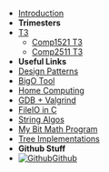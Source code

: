 - [Introduction](_introduction)
- **Trimesters**
- [T3](T3/)
    - [Comp1521 T3](T3/1521/)
    - [Comp2511 T3](T3/2511/)
- **Useful Links**
- [Design Patterns](DesignPatterns)
- [BigO Tool](BigOh)
- [Home Computing](home_computing)
- [GDB + Valgrind](gdb_valgrind)
- [FileIO in C](FileIO_Files/ExampleFileReading)
- [String Algos](StringAlgos/StringAlgos)
- [My Bit Math Program](https://braedonwooding.github.io/BitwiseCmpViz/#/)
- [Tree Implementations](Detailed_TreeImplementations/Detailed_TreeImplementations.md)
- **Github Stuff**
- [![Github](https://icongram.jgog.in/simple/github.svg?color=808080&size=16)Github](https://github.com/BraedonWooding/CompTutoring)
